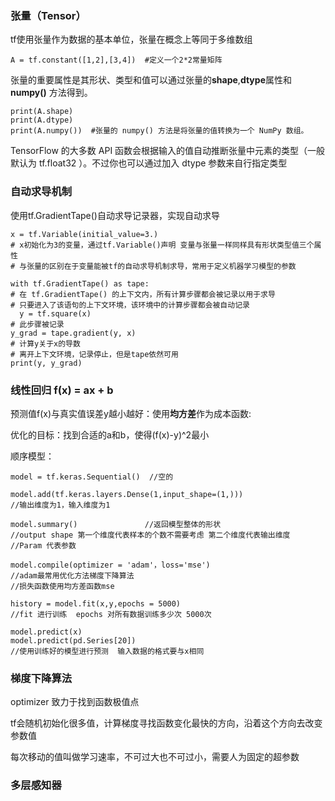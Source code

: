 ### 张量（Tensor）
tf使用张量作为数据的基本单位，张量在概念上等同于多维数组
```
A = tf.constant([1,2],[3,4])  #定义一个2*2常量矩阵
```
张量的重要属性是其形状、类型和值可以通过张量的**shape**,**dtype**属性和**numpy()** 方法得到。
```
print(A.shape)
print(A.dtype)
print(A.numpy())  #张量的 numpy() 方法是将张量的值转换为一个 NumPy 数组。
```
TensorFlow 的大多数 API 函数会根据输入的值自动推断张量中元素的类型（一般默认为 tf.float32 ）。不过你也可以通过加入 dtype 参数来自行指定类型

### 自动求导机制
使用tf.GradientTape()自动求导记录器，实现自动求导
```
x = tf.Variable(initial_value=3.)
# x初始化为3的变量，通过tf.Variable()声明 变量与张量一样同样具有形状类型值三个属性
# 与张量的区别在于变量能被tf的自动求导机制求导，常用于定义机器学习模型的参数

with tf.GradientTape() as tape:     
# 在 tf.GradientTape() 的上下文内，所有计算步骤都会被记录以用于求导
# 只要进入了该语句的上下文环境，该环境中的计算步骤都会被自动记录
  y = tf.square(x)
# 此步骤被记录
y_grad = tape.gradient(y, x)        
# 计算y关于x的导数
# 离开上下文环境，记录停止，但是tape依然可用
print(y, y_grad)
```

















### 线性回归 f(x) = ax + b
预测值f(x)与真实值误差y越小越好：使用**均方差**作为成本函数:

优化的目标：找到合适的a和b，使得(f(x)-y)^2最小

顺序模型：
```
model = tf.keras.Sequential()  //空的

model.add(tf.keras.layers.Dense(1,input_shape=(1,))) 
//输出维度为1，输入维度为1

model.summary()               //返回模型整体的形状
//output shape 第一个维度代表样本的个数不需要考虑 第二个维度代表输出维度
//Param 代表参数

model.compile(optimizer = 'adam'，loss='mse')  
//adam最常用优化方法梯度下降算法 
//损失函数使用均方差函数mse

history = model.fit(x,y,epochs = 5000)
//fit 进行训练  epochs 对所有数据训练多少次 5000次

model.predict(x)
model.predict(pd.Series[20]) 
//使用训练好的模型进行预测  输入数据的格式要与x相同
```

### 梯度下降算法
optimizer 致力于找到函数极值点

tf会随机初始化很多值，计算梯度寻找函数变化最快的方向，沿着这个方向去改变参数值

每次移动的值叫做学习速率，不可过大也不可过小，需要人为固定的超参数

### 多层感知器











